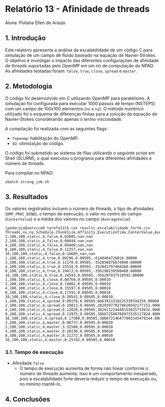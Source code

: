# Relatório 13 - Afinidade de threads
Aluna: Poliana Ellen de Araújo

## 1. Introdução
Este relatório apresenta a análise da escalabilidade de um código C para simulação de um campo de fluido baseado na equação de Navier-Strokes. O objetivo é investigar o impacto das diferentes configurações de afinidade de threads suportadas pelo OpenMP em um nó de computação do NPAD. As afinidades testadas foram: `false`, `true`, `close`, `spread` e `master`.

## 2. Metodologia

O código foi desenvolvido em C utilizando OpenMP para paralelismo. A simulação foi configurada para executar 1000 passos de tempo (NSTEPS) com um campo de 100x100 elementos (`nx` x `ny`). O método numérico utilizado foi o esquema de diferenças finitas para a solução da equação de Navier-Stokes considerando apenas o termo viscosidade.

A compilação foi realizada com as seguintes flags:
- `fopenmp`: habilitação do OpenMP.
- `O2`: otimização do código.

O código foi submetido ao sistema de filas utilizando o seguinte script em Shell (SLURM), o qual executou o programa para diferentes afinidades e número de threads.

Para compilar no NPAD:
```
sbatch strong_job.sh
```

## 3. Resultados

Os valores registrados incluem o número de threads, o tipo de afinidades (``OMP_PROC_BIND``), o tempo de execução, o valor no centro do campo (``CenterValue``) e a média dos valores no campo (``AverageValue``).

```
[pedarajo@service0 tarefa13]$ cat results_escalabilidade_forte.csv
Threads,nx,ny,Schedule,ChunkSize,Affinity,ExecutionTime,CenterValue,AverageValue
1,100,100,static,4,false,0.02085,nan,nan
2,100,100,static,4,false,0.08044,nan,nan
4,100,100,static,4,false,0.09409,nan,nan
8,100,100,static,4,false,0.11257,nan,nan
16,100,100,static,4,false,0.14605,nan,nan
1,100,100,static,4,true,0.09296,0.09505,-6140464726016.00000
2,100,100,static,4,true,0.11170,0.09505,-352858876674048.00000
4,100,100,static,4,true,0.15510,0.09505,-352841797468160.00000
8,100,100,static,4,true,0.19413,0.09505,-356298239508480.00000
16,100,100,static,4,true,0.24593,0.09505,-356297937518592.00000
1,100,100,static,4,close,0.08769,0.09505,0.00010
2,100,100,static,4,close,0.14002,0.09505,0.00010
4,100,100,static,4,close,0.15597,0.09505,0.00010
8,100,100,static,4,close,0.17591,0.09505,0.00010
16,100,100,static,4,close,0.20541,0.09505,0.00010
1,100,100,static,4,spread,0.09178,0.09505,6663913318225339744256.00000
2,100,100,static,4,spread,0.10813,0.09505,382939779278620592177152.00000
4,100,100,static,4,spread,0.12028,0.09505,382921224448155825733632.00000
8,100,100,static,4,spread,0.13975,0.09505,386672506764973335117824.00000
16,100,100,static,4,spread,0.17300,0.09505,386672146477003145478144.00000
1,100,100,static,4,master,0.08737,0.09505,0.00010
2,100,100,static,4,master,3.32560,0.09505,0.00010
4,100,100,static,4,master,0.20230,0.09505,0.00010
8,100,100,static,4,master,0.21272,0.09505,0.00010
16,100,100,static,4,master,0.25192,0.09505,0.00010
```
### 3.1. Tempo de execução
- Afinidade ``false``
    - O tempo de execução aumenta de forma não linear conforme o número de threads aumenta. Isso é um comportamento inesperado, pois a escalabilidade forte deveria reduzir o tempo de execução ou, no mínimo mantê-lo.

## 4. Conclusões